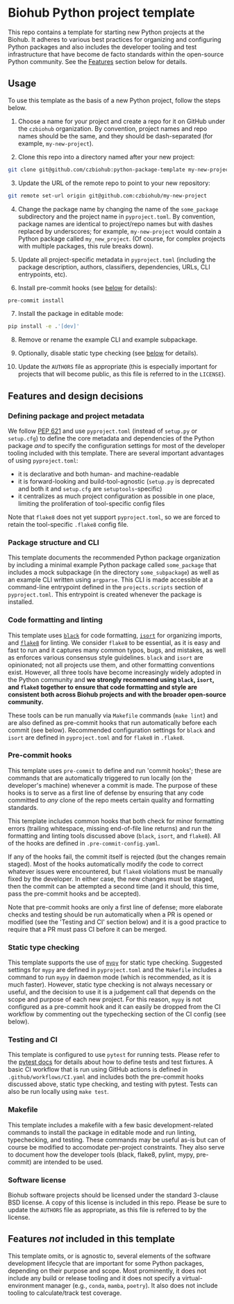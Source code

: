 # Biohub Python project template
This repo contains a template for starting new Python projects at the Biohub. It adheres to various best practices for organizing and configuring Python packages and also includes the developer tooling and test infrastructure that have become de facto standards within the open-source Python community. See the [Features](#Features) section below for details.

## Usage
To use this template as the basis of a new Python project, follow the steps below.

1. Choose a name for your project and create a repo for it on GitHub under the `czbiohub` organization. By convention, project names and repo names should be the same, and they should be dash-separated (for example, `my-new-project`).

2. Clone this repo into a directory named after your new project:
```sh
git clone git@github.com/czbiohub:python-package-template my-new-project
```

3. Update the URL of the remote repo to point to your new repository:
```sh
git remote set-url origin git@github.com:czbiohub/my-new-project
```

4. Change the package name by changing the name of the `some_package` subdirectory and the project name in `pyproject.toml`. By convention, package names are identical to project/repo names but with dashes replaced by underscores; for example, `my-new-project` would contain a Python package called `my_new_project`. (Of course, for complex projects with multiple packages, this rule breaks down).

5. Update all project-specific metadata in `pyproject.toml` (including the package description, authors, classifiers, dependencies, URLs, CLI entrypoints, etc).

6. Install pre-commit hooks (see [below](#pre-commit-hooks) for details):
```sh
pre-commit install
```

7. Install the package in editable mode:
```sh
pip install -e .'[dev]'
```

8. Remove or rename the example CLI and example subpackage.

9.  Optionally, disable static type checking (see [below](#static-type-checking) for details).

10. Update the `AUTHORS` file as appropriate (this is especially important for projects that will become public, as this file is referred to in the `LICENSE`).


## Features and design decisions
### Defining package and project metadata
We follow [PEP 621](https://peps.python.org/pep-0621/) and use `pyproject.toml` (instead of `setup.py` or `setup.cfg`) to define the core metadata and dependencies of the Python package *and* to specify the configuration settings for most of the developer tooling included with this template. There are several important advantages of using `pyproject.toml`:

- it is declarative and both human- and machine-readable
- it is forward-looking and build-tool-agnostic (`setup.py` is deprecated and both it and `setup.cfg` are `setuptools`-specific)
- it centralizes as much project configuration as possible in one place, limiting the proliferation of tool-specific config files

Note that `flake8` does not yet support `pyproject.toml`, so we are forced to retain the tool-specific `.flake8` config file.

### Package structure and CLI
This template documents the recommended Python package organization by including a minimal example Python package called `some_package` that includes a mock subpackage (in the directory `some_subpackage`) as well as an example CLI written using `argparse`. This CLI is made accessible at a command-line entrypoint defined in the `projects.scripts` section of `pyproject.toml`. This entrypoint is created whenever the package is installed.

### Code formatting and linting
This template uses [`black`](https://black.readthedocs.io/en/stable/) for code formatting, [`isort`](https://pycqa.github.io/isort/) for organizing imports, and [`flake8`](https://flake8.pycqa.org/en/latest/) for linting. We consider `flake8` to be essential, as it is easy and fast to run and it captures many common typos, bugs, and mistakes, as well as enforces various consensus style guidelines.  `black` and `isort` are opinionated; not all projects use them, and other formatting conventions exist. However, all three tools have become increasingly widely adopted in the Python community and __we strongly recommend using `black`, `isort`, and `flake8` together to ensure that code formatting and style are consistent both across Biohub projects and with the broader open-source community.__

These tools can be run manually via `Makefile` commands (`make lint`) and are also defined as pre-commit hooks that run automatically before each commit (see below). Recommended configuration settings for `black` and `isort` are defined in `pyproject.toml` and for `flake8` in `.flake8`.

### Pre-commit hooks
This template uses `pre-commit` to define and run 'commit hooks'; these are commands that are automatically triggered to run locally (on the developer's machine) whenever a commit is made. The purpose of these hooks is to serve as a first line of defense by ensuring that any code committed to *any* clone of the repo meets certain quality and formatting standards.

This template includes common hooks that both check for minor formatting errors (trailing whitespace, missing end-of-file line returns) and run the formatting and linting tools discussed above (`black`, `isort`, and `flake8`). All of the hooks are defined in `.pre-commit-config.yaml`.

If any of the hooks fail, the commit itself is rejected (but the changes remain staged). Most of the hooks automatically modify the code to correct whatever issues were encountered, but `flake8` violations must be manually fixed by the developer. In either case, the new changes must be staged, then the commit can be attempted a second time (and it should, this time, pass the pre-commit hooks and be accepted).

Note that pre-commit hooks are only a first line of defense; more elaborate checks and testing should be run automatically when a PR is opened or modified (see the 'Testing and CI' section below) and it is a good practice to require that a PR must pass CI before it can be merged.

### Static type checking
This template supports the use of [`mypy`](http://mypy-lang.org/) for static type checking. Suggested settings for `mypy` are defined in `pyproject.toml` and the `Makefile` includes a command to run `mypy` in daemon mode (which is recommended, as it is much faster). However, static type checking is not always necessary or useful, and the decision to use it is a judgement call that depends on the scope and purpose of each new project. For this reason, `mypy` is not configured as a pre-commit hook and it can easily be dropped from the CI workflow by commenting out the typechecking section of the CI config (see below).

### Testing and CI
This template is configured to use `pytest` for running tests. Please refer to the [pytest docs](https://docs.pytest.org/en/7.2.x/) for details about how to define tests and test fixtures. A basic CI workflow that is run using GitHub actions is defined in `.github/workflows/CI.yaml` and includes both the pre-commit hooks discussed above, static type checking, and testing with pytest. Tests can also be run locally using `make test`.

### Makefile
This template includes a makefile with a few basic development-related commands to install the package in editable mode and run linting, typechecking, and testing. These commands may be useful as-is but can of course be modified to accomodate per-project constraints. They also serve to document how the developer tools (black, flake8, pylint, mypy, pre-commit) are intended to be used.

### Software license
Biohub software projects should be licensed under the standard 3-clause BSD license. A copy of this license is included in this repo. Please be sure to update the `AUTHORS` file as appropriate, as this file is referred to by the license.

## Features *not* included in this template
This template omits, or is agnostic to, several elements of the software development lifecycle that are important for some Python packages, depending on their purpose and scope. Most prominently, it does not include any build or release tooling and it does not specify a virtual-environment manager (e.g., `conda`, `mamba`, `poetry`). It also does not include tooling to calculate/track test coverage.
